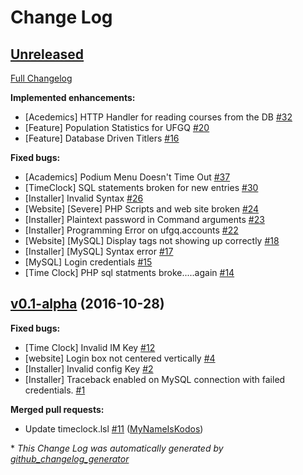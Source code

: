 # Change Log

## [Unreleased](https://github.com/CollectiveIndustries/UFGQ/tree/HEAD)

[Full Changelog](https://github.com/CollectiveIndustries/UFGQ/compare/v0.1-alpha...HEAD)

**Implemented enhancements:**

- \[Acedemics\] HTTP Handler for reading courses from the DB [\#32](https://github.com/CollectiveIndustries/UFGQ/issues/32)
- \[Feature\] Population Statistics for UFGQ [\#20](https://github.com/CollectiveIndustries/UFGQ/issues/20)
- \[Feature\] Database Driven Titlers [\#16](https://github.com/CollectiveIndustries/UFGQ/issues/16)

**Fixed bugs:**

- \[Academics\] Podium Menu Doesn't Time Out [\#37](https://github.com/CollectiveIndustries/UFGQ/issues/37)
- \[TimeClock\] SQL statements broken for new entries [\#30](https://github.com/CollectiveIndustries/UFGQ/issues/30)
- \[Installer\] Invalid Syntax [\#26](https://github.com/CollectiveIndustries/UFGQ/issues/26)
- \[Website\] \[Severe\] PHP Scripts and web site broken [\#24](https://github.com/CollectiveIndustries/UFGQ/issues/24)
- \[Installer\] Plaintext password in Command arguments [\#23](https://github.com/CollectiveIndustries/UFGQ/issues/23)
- \[Installer\] Programming Error on ufgq.accounts [\#22](https://github.com/CollectiveIndustries/UFGQ/issues/22)
- \[Website\] \[MySQL\] Display tags not showing up correctly [\#18](https://github.com/CollectiveIndustries/UFGQ/issues/18)
- \[Installer\] \[MySQL\] Syntax error [\#17](https://github.com/CollectiveIndustries/UFGQ/issues/17)
- \[MySQL\] Login credentials [\#15](https://github.com/CollectiveIndustries/UFGQ/issues/15)
- \[Time Clock\] PHP sql statments broke.....again [\#14](https://github.com/CollectiveIndustries/UFGQ/issues/14)

## [v0.1-alpha](https://github.com/CollectiveIndustries/UFGQ/tree/v0.1-alpha) (2016-10-28)
**Fixed bugs:**

- \[Time Clock\] Invalid IM Key [\#12](https://github.com/CollectiveIndustries/UFGQ/issues/12)
- \[website\] Login box not centered vertically [\#4](https://github.com/CollectiveIndustries/UFGQ/issues/4)
- \[Installer\] Invalid config Key [\#2](https://github.com/CollectiveIndustries/UFGQ/issues/2)
- \[Installer\] Traceback enabled on MySQL connection with failed credentials. [\#1](https://github.com/CollectiveIndustries/UFGQ/issues/1)

**Merged pull requests:**

- Update timeclock.lsl [\#11](https://github.com/CollectiveIndustries/UFGQ/pull/11) ([MyNameIsKodos](https://github.com/MyNameIsKodos))



\* *This Change Log was automatically generated by [github_changelog_generator](https://github.com/skywinder/Github-Changelog-Generator)*